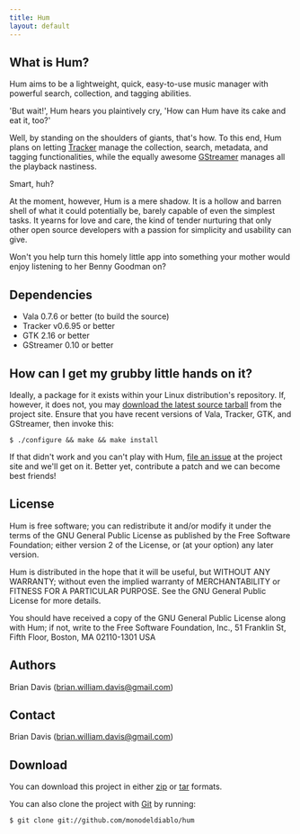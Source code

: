 ```yaml
---
title: Hum
layout: default
---
```

 
What is Hum?
------------
Hum aims to be a lightweight, quick, easy-to-use music manager with powerful
search, collection, and tagging abilities. 

'But wait!', Hum hears you plaintively cry, 'How can Hum have its cake and eat
it, too?'

Well, by standing on the shoulders of giants, that's how. To this end, Hum
plans on letting [Tracker](http://www.tracker-project.org/) manage the
collection, search, metadata, and tagging functionalities, while the equally
awesome [GStreamer](http://gstreamer.freedesktop.org) manages all the playback
nastiness.

Smart, huh?

At the moment, however, Hum is a mere shadow. It is a hollow and barren shell
of what it could potentially be, barely capable of even the simplest tasks. It
yearns for love and care, the kind of tender nurturing that only other open
source developers with a passion for simplicity and usability can give.

Won't you help turn this homely little app into something your mother would
enjoy listening to her Benny Goodman on?

Dependencies
------------
 * Vala 0.7.6 or better (to build the source)
 * Tracker v0.6.95 or better
 * GTK 2.16 or better
 * GStreamer 0.10 or better

How can I get my grubby little hands on it?
-------------------------------------------
Ideally, a package for it exists within your Linux distribution's repository.
If, however, it does not, you may [download the latest source tarball](http://github.com/monodeldiablo/hum/downloads)
from the project site. Ensure that you have recent versions of Vala, Tracker,
GTK, and GStreamer, then invoke this:

    $ ./configure && make && make install

If that didn't work and you can't play with Hum, [file an issue](http://github.com/monodeldiablo/hum/issues)
at the project site and we'll get on it. Better yet, contribute a patch and we
can become best friends!

License
-------
Hum is free software; you can redistribute it and/or modify it under the terms of the GNU General Public License as published by the Free Software Foundation; either version 2 of the License, or (at your option) any later version.

Hum is distributed in the hope that it will be useful, but WITHOUT ANY WARRANTY; without even the implied warranty of MERCHANTABILITY or FITNESS FOR A PARTICULAR PURPOSE.  See the GNU General Public License for more details.

You should have received a copy of the GNU General Public License along with Hum; if not, write to the Free Software Foundation, Inc., 51 Franklin St, Fifth Floor, Boston, MA  02110-1301  USA

Authors
-------
Brian Davis (brian.william.davis@gmail.com)

Contact
-------
Brian Davis (brian.william.davis@gmail.com)

Download
--------
You can download this project in either [zip](http://github.com/monodeldiablo/hum/zipball/master) or [tar](http://github.com/monodeldiablo/hum/tarball/master) formats.

You can also clone the project with [Git](http://git-scm.com) by running:

    $ git clone git://github.com/monodeldiablo/hum
